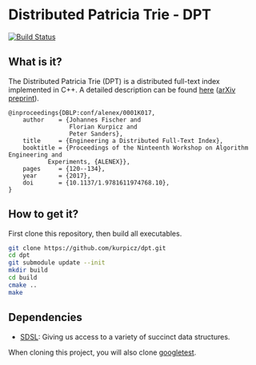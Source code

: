 # Distributed Patricia Trie - DPT

[![Build Status](https://travis-ci.org/kurpicz/dpt.svg?branch=master)](https://travis-ci.org/kurpicz/dpt)

## What is it?
The Distributed Patricia Trie (DPT) is a distributed full-text index implemented in C++.
A detailed description can be found [here](https://doi.org/10.4230/LIPIcs.CPM.2016.26) ([arXiv preprint](https://arxiv.org/abs/1610.03332)).

    @inproceedings{DBLP:conf/alenex/0001K017,
        author    = {Johannes Fischer and
                     Florian Kurpicz and
                     Peter Sanders},
        title     = {Engineering a Distributed Full-Text Index},
        booktitle = {Proceedings of the Ninteenth Workshop on Algorithm Engineering and
               Experiments, {ALENEX}},
        pages     = {120--134},
        year      = {2017},
        doi       = {10.1137/1.9781611974768.10},
    }

## How to get it?
First clone this repository, then build all executables.
```sh
git clone https://github.com/kurpicz/dpt.git
cd dpt
git submodule update --init
mkdir build
cd build
cmake ..
make
```

## Dependencies 
- [SDSL](https://github.com/simongog/sdsl-lite): Giving us access to a variety of succinct data structures.

When cloning this project, you will also clone [googletest](https://github.com/google/googletest).